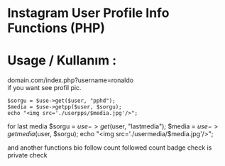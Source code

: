# Instagram User Profile Info Functions (PHP)

# Usage / Kullanım : 

domain.com/index.php?username=ronaldo<br/>
if you want see profil pic.<br/>
```
$sorgu = $use->get($user, "pphd");
$media = $use->getpp($user, $sorgu);
echo "<img src='./userpps/$media.jpg'/>";
```

for last media 
$sorgu = $use->get($user, "lastmedia");
$media = $use->getmedia($user, $sorgu);
echo "<img src='./usermedia/$media.jpg'/>";

and another functions
bio
follow count
followed count
badge check
is private check
